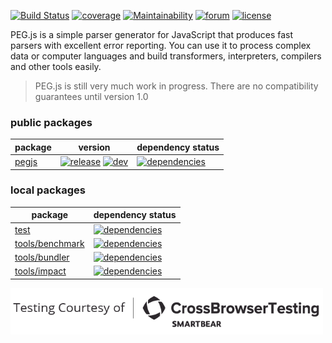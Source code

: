 [![Build Status](https://dev.azure.com/pegjs/pegjs/_apis/build/status/Azure%20Pipelines?branchName=master)](https://dev.azure.com/pegjs/pegjs/_build/latest?definitionId=1?branchName=master)
[![coverage](https://img.shields.io/coveralls/github/pegjs/pegjs.svg)](https://coveralls.io/github/pegjs/pegjs)
[![Maintainability](https://api.codeclimate.com/v1/badges/2d1f0313dea3e28e191f/maintainability)](https://codeclimate.com/github/pegjs/pegjs/maintainability)
[![forum](https://gitq.com/badge.svg)](https://gitq.com/pegjs/pegjs)
[![license](https://img.shields.io/badge/license-mit-blue.svg)](https://opensource.org/licenses/MIT)

PEG.js is a simple parser generator for JavaScript that produces fast parsers with excellent error reporting. You can use it to process complex data or computer languages and build transformers, interpreters, compilers and other tools easily.

> PEG.js is still very much work in progress. There are no compatibility guarantees until version 1.0

### public packages

| package | version | dependency status |
| ------- | ------- | ----------------- |
| [pegjs][P001] | [![release][P002]][P003] [![dev][P004]][P005] | [![dependencies][P006]][P007] |

### local packages

| package | dependency status |
| ------- | ----------------- |
| [test][H001] | [![dependencies][H002]][H003] |
| [tools/benchmark][H004] | [![dependencies][H005]][H006] |
| [tools/bundler][H007] | [![dependencies][H008]][H009] |
| [tools/impact][H010] | [![dependencies][H011]][H012] |

[<img src="website/img/CBT_OS-logo_Black-H.png" width="500" />](https://crossbrowsertesting.com/)

<!-- packages/pegjs -->
[P001]: https://github.com/pegjs/pegjs/tree/master/packages/pegjs
[P002]: https://img.shields.io/npm/v/pegjs.svg
[P003]: https://www.npmjs.com/package/pegjs
[P004]: https://img.shields.io/npm/v/pegjs/dev.svg
[P005]: https://github.com/pegjs/pegjs
[P006]: https://img.shields.io/david/pegjs/pegjs.svg?path=packages/pegjs
[P007]: https://david-dm.org/pegjs/pegjs?path=packages/pegjs

<!-- test -->
[H001]: https://github.com/pegjs/pegjs/tree/master/test
[H002]: https://img.shields.io/david/pegjs/pegjs.svg?path=test
[H003]: https://david-dm.org/pegjs/pegjs?path=test

<!-- tools/benchmark -->
[H004]: https://github.com/pegjs/pegjs/tree/master/tools/benchmark
[H005]: https://img.shields.io/david/pegjs/pegjs.svg?path=tools/benchmark
[H006]: https://david-dm.org/pegjs/pegjs?path=tools/benchmark

<!-- tools/bundler -->
[H007]: https://github.com/pegjs/pegjs/tree/master/tools/bundler
[H008]: https://img.shields.io/david/pegjs/pegjs.svg?path=tools/bundler
[H009]: https://david-dm.org/pegjs/pegjs?path=tools/bundler

<!-- tools/impact -->
[H010]: https://github.com/pegjs/pegjs/tree/master/tools/impact
[H011]: https://img.shields.io/david/pegjs/pegjs.svg?path=tools/impact
[H012]: https://david-dm.org/pegjs/pegjs?path=tools/impact
